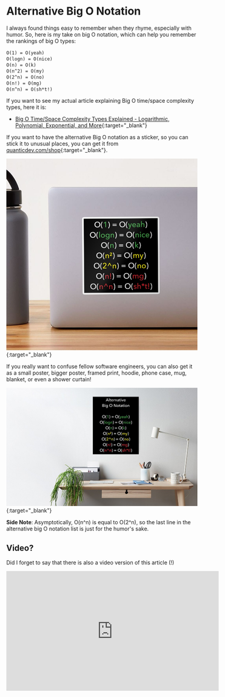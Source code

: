 # Alternative Big O Notation
I always found things easy to remember when they rhyme, especially with humor. So, here is my take on big O notation, which can help you remember the rankings of big O types:

```
O(1) = O(yeah)
O(logn) = O(nice)
O(n) = O(k)
O(n^2) = O(my)
O(2^n) = O(no)
O(n!) = O(mg)
O(n^n) = O(sh*t!)
```

If you want to see my actual article explaining Big O time/space complexity types, here it is:
* [Big O Time/Space Complexity Types Explained - Logarithmic, Polynomial, Exponential, and More](/algorithms/primitives/big-o-time-space-complexity-types-explained){:target="_blank"}

If you want to have the alternative Big O notation as a sticker, so you can stick it to unusual places, you can get it from [quanticdev.com/shop](/shop){:target="_blank"}.

[![Alternative Big O Notation Poster](media/alternative_big_o_notation_sticker.jpg)](https://www.redbubble.com/i/sticker/Alternative-Big-O-Notation-by-quanticdev/54268092.EJUG5){:target="_blank"}

If you really want to confuse fellow software engineers, you can also get it as a small poster, bigger poster, framed print, hoodie, phone case, mug, blanket, or even a shower curtain!

[![Alternative Big O Notation Poster](media/alternative_big_o_notation_poster.jpg)](https://www.redbubble.com/shop/ap/54268092){:target="_blank"}

**Side Note**: Asymptotically, O(n^n) is equal to O(2^n), so the last line in the alternative big O notation list is just for the humor's sake.

## Video?
Did I forget to say that there is also a video version of this article (!)

<iframe width="560" height="315" src="https://www.youtube.com/embed/3Jy8s3wdBBQ" frameborder="0" allow="accelerometer; autoplay; encrypted-media; gyroscope; picture-in-picture" allowfullscreen></iframe>

